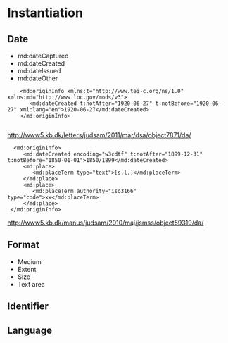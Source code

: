 # Instantiation 

## Date 

* md:dateCaptured
* md:dateCreated
* md:dateIssued
* md:dateOther

```
    <md:originInfo xmlns:t="http://www.tei-c.org/ns/1.0" xmlns:md="http://www.loc.gov/mods/v3">
       <md:dateCreated t:notAfter="1920-06-27" t:notBefore="1920-06-27" xml:lang="en">1920-06-27</md:dateCreated>
    </md:originInfo>
	
```
http://www5.kb.dk/letters/judsam/2011/mar/dsa/object7871/da/

```
  <md:originInfo>
     <md:dateCreated encoding="w3cdtf" t:notAfter="1899-12-31" t:notBefore="1850-01-01">1850/1899</md:dateCreated>
     <md:place>
        <md:placeTerm type="text">[s.l.]</md:placeTerm>
     </md:place>
     <md:place>
        <md:placeTerm authority="iso3166" type="code">xx</md:placeTerm>
     </md:place>
 </md:originInfo>
```
http://www5.kb.dk/manus/judsam/2010/maj/jsmss/object59319/da/


## Format

* Medium
* Extent
* Size
* Text area

## Identifier
## Language



